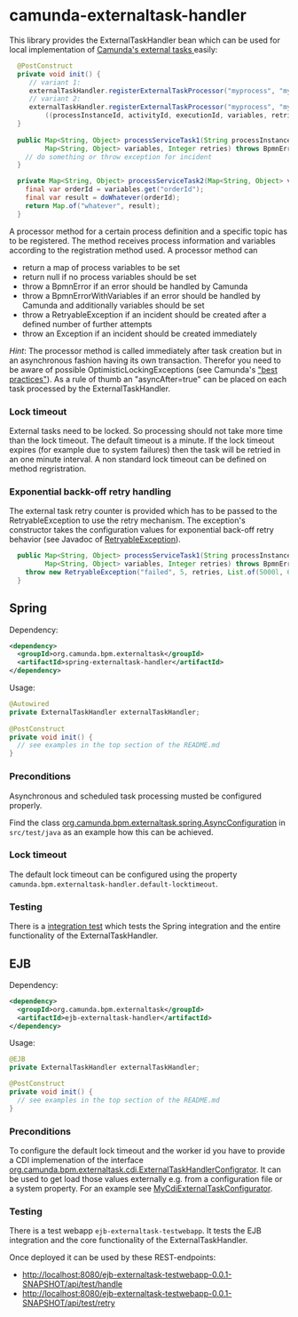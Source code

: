 # camunda-externaltask-handler

This library provides the ExternalTaskHandler bean which can be used for local implementation of [Camunda's external tasks ](https://docs.camunda.org/manual/7.14/user-guide/process-engine/external-tasks/) easily:

```java
  @PostConstruct
  private void init() {
     // variant 1:
     externalTaskHandler.registerExternalTaskProcessor("myprocess", "mytopic1", this::processServiceTask1); 
     // variant 2:
     externalTaskHandler.registerExternalTaskProcessor("myprocess", "mytopic2",
         ((processInstanceId, activityId, executionId, variables, retries) -> processServiceTask2(variables))); 
  }
  
  public Map<String, Object> processServiceTask1(String processInstanceId, String activityId, String executionId,
         Map<String, Object> variables, Integer retries) throws BpmnError, RetryableException, Exception {
    // do something or throw exception for incident
  }

  private Map<String, Object> processServiceTask2(Map<String, Object> variables) {
    final var orderId = variables.get("orderId");
    final var result = doWhatever(orderId);
    return Map.of("whatever", result);
  }
```
A processor method for a certain process definition and a specific topic has to be registered. The method receives process information and variables according to the registration method used. A processor method can
* return a map of process variables to be set
* return null if no process variables should be set
* throw a BpmnError if an error should be handled by Camunda
* throw a BpmnErrorWithVariables if an error should be handled by Camunda and additionally variables should be set
* throw a RetryableException if an incident should be created after a defined number of further attempts
* throw an Exception if an incident should be created immediately

*Hint*: The processor method is called immediately after task creation but in an asynchronous fashion having its own transaction. Therefor you need to be aware of possible OptimisticLockingExceptions (see Camunda's ["best practices"](https://camunda.com/best-practices/dealing-with-problems-and-exceptions/#__strong_do_strong_configure_a_savepoint_strong_before_strong)). As a rule of thumb an "asyncAfter=true" can be placed on each task processed by the ExternalTaskHandler.

### Lock timeout

External tasks need to be locked. So processing should not take more time than the lock timeout. The default timeout is a minute. If the lock timeout expires (for example due to system failures) then the task will be retried in an one minute interval. A non standard lock timeout can be defined on method regristration.

### Exponential backk-off retry handling

The external task retry counter is provided which has to be passed to the RetryableException to use the retry mechanism. The exception's constructor takes the configuration values for exponential back-off retry behavior (see Javadoc of [RetryableException](./externaltask-handler-spi/src/main/java/org/camunda/bpm/externaltask/spi/RetryableException.java)).

```java
  public Map<String, Object> processServiceTask1(String processInstanceId, String activityId, String executionId,
         Map<String, Object> variables, Integer retries) throws BpmnError, RetryableException, Exception {
    throw new RetryableException("failed", 5, retries, List.of(5000l, 60000l)); // retry after 5 seconds and afterwards every minute, all together 5 times
  }
```

## Spring

Dependency:

```xml
<dependency>
  <groupId>org.camunda.bpm.externaltask</groupId>
  <artifactId>spring-externaltask-handler</artifactId>
</dependency>
```

Usage:

```java
@Autowired
private ExternalTaskHandler externalTaskHandler;
  
@PostConstruct
private void init() {
  // see examples in the top section of the README.md
}
```

### Preconditions

Asynchronous and scheduled task processing musted be configured properly. 

Find the class [org.camunda.bpm.externaltask.spring.AsyncConfiguration](./spring-externaltask-handler/src/test/java/org/camunda/bpm/externaltask/spring/AsyncConfiguration.java) in `src/test/java` as an example how this can be achieved.

### Lock timeout

The default lock timeout can be configured using the property `camunda.bpm.externaltask-handler.default-locktimeout`.

### Testing

There is a [integration test](./spring-externaltask-handler/src/test/java/org/camunda/bpm/externaltask/spring/SpringExternalTaskHandlerIT.java) which tests the Spring integration and the entire functionality of the ExternalTaskHandler.

## EJB

Dependency:

```xml
<dependency>
  <groupId>org.camunda.bpm.externaltask</groupId>
  <artifactId>ejb-externaltask-handler</artifactId>
</dependency>
```

Usage:

```java
@EJB
private ExternalTaskHandler externalTaskHandler;

@PostConstruct
private void init() {
  // see examples in the top section of the README.md
}
```

### Preconditions

To configure the default lock timeout and the worker id you have to provide a CDI implemenation of the interface [org.camunda.bpm.externaltask.cdi.ExternalTaskHandlerConfigrator](./ejb-externaltask-handler/src/main/java/org/camunda/bpm/externaltask/cdi/ExternalTaskHandlerConfigrator.java). It can be used to get load those values externally e.g. from a configuration file or a system property. For an example see [MyCdiExternalTaskConfigurator](./ejb-externaltask-testwebapp/src/main/java/org/camunda/bpm/externaltask/MyCdiExternalTaskConfigurator.java).

### Testing

There is a test webapp `ejb-externaltask-testwebapp`. It tests the EJB integration and the core functionality of the ExternalTaskHandler.

Once deployed it can be used by these REST-endpoints:
* [http://localhost:8080/ejb-externaltask-testwebapp-0.0.1-SNAPSHOT/api/test/handle](http://localhost:8080/ejb-externaltask-testwebapp-0.0.1-SNAPSHOT/api/test/handle)
* [http://localhost:8080/ejb-externaltask-testwebapp-0.0.1-SNAPSHOT/api/test/retry](http://localhost:8080/ejb-externaltask-testwebapp-0.0.1-SNAPSHOT/api/test/retry])
